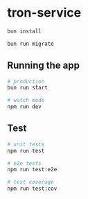 # tron-service

```bash
bun install
```

```bash
bun run migrate
```

## Running the app

```bash
# production
bun run start

# watch mode
npm run dev
```

## Test

```bash
# unit tests
npm run test

# e2e tests
npm run test:e2e

# test coverage
npm run test:cov
```
